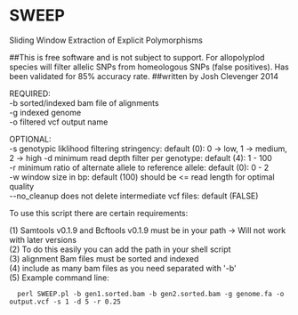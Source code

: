# SWEEP
Sliding Window Extraction of Explicit Polymorphisms

##This is free software and is not subject to support.  For allopolyplod species will filter allelic SNPs from homeologous SNPs (false positives).  Has been validated for 85% accuracy rate.
##written by Josh Clevenger 2014


  REQUIRED:                                                                                                         
  -b <string>               sorted/indexed bam file of alignments                                                   
  -g <string>               indexed genome                                                                          
  -o <string>               filtered vcf output name                                                                
                                                                                                                    
  OPTIONAL:                                                                                                         
  -s <int>                  genotypic liklihood filtering stringency: default (0): 0 -> low, 1 -> medium, 2 -> high 
  -d <int>                  minimum read depth filter per genotype: default (4): 1 - 100                            
  -r <float>                minimum ratio of alternate allele to reference allele: default (0): 0 - 2               
  -w <int>                  window size in bp: default (100) should be <= read length for optimal quality           
  --no_cleanup              does not delete intermediate vcf files: default (FALSE)                                 
                                                                                                                    
                                                                                                                    
  To use this script there are certain requirements:                                                                
                                                                                                                    
  (1) Samtools v0.1.9 and Bcftools v0.1.9 must be in your path -> Will not work with later versions                 
  (2) To do this easily you can add the path in your shell script                                                   
  (3) alignment Bam files must be sorted and indexed                                                                
  (4) include as many bam files as you need separated with '-b'                                                     
  (5) Example command line:                                                                                         
  
      perl SWEEP.pl -b gen1.sorted.bam -b gen2.sorted.bam -g genome.fa -o output.vcf -s 1 -d 5 -r 0.25              
